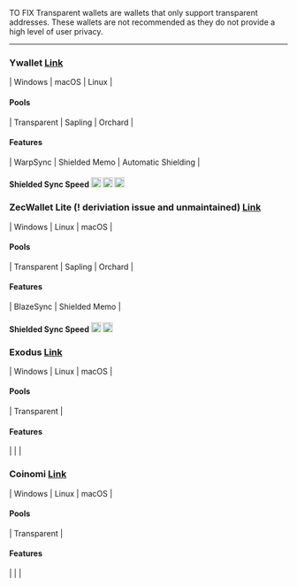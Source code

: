 TO FIX Transparent wallets are wallets that only support transparent addresses. These wallets are not recommended as they do not provide a high level of user privacy.

---

### Ywallet [Link](https://ywallet.app/installation/)
| Windows | macOS | Linux |

#### Pools
| Transparent | Sapling | Orchard |

#### Features
| WarpSync | Shielded Memo | Automatic Shielding |

#### Shielded Sync Speed <img src="https://raw.githubusercontent.com/FortAwesome/Font-Awesome/6.x/svgs/solid/bolt.svg" width="18" height="18"> <img src="https://raw.githubusercontent.com/FortAwesome/Font-Awesome/6.x/svgs/solid/bolt.svg" width="18" height="18"> <img src="https://raw.githubusercontent.com/FortAwesome/Font-Awesome/6.x/svgs/solid/bolt.svg" width="18" height="18">


### ZecWallet Lite (! deriviation issue and unmaintained) [Link](https://www.zecwallet.co/)
| Windows | Linux | macOS |

#### Pools 
| Transparent | Sapling | Orchard |

#### Features
| BlazeSync | Shielded Memo |

#### Shielded Sync Speed <img src="https://raw.githubusercontent.com/FortAwesome/Font-Awesome/6.x/svgs/solid/bolt.svg" width="18" height="18"> <img src="https://raw.githubusercontent.com/FortAwesome/Font-Awesome/6.x/svgs/solid/bolt.svg" width="18" height="18">



### Exodus [Link](https://www.exodus.com/zcash-wallet-zec)
| Windows | Linux | macOS |

#### Pools 
| Transparent |

#### Features
| | |


### Coinomi [Link](https://www.coinomi.com/en/)
| Windows | Linux | macOS |

#### Pools 
| Transparent |

#### Features
| | |
